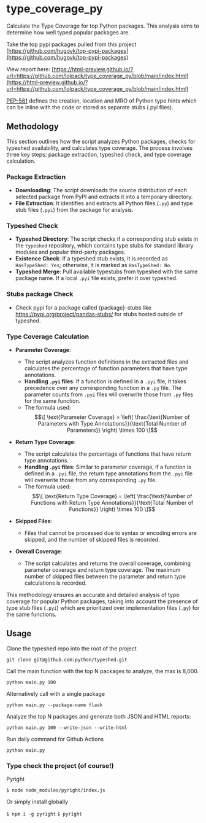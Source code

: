 # type_coverage_py

Calculate the Type Coverage for top Python packages. This analysis aims to determine how well typed popular packages are. 


Take the top pypi packages pulled from this project [https://github.com/hugovk/top-pypi-packages](https://github.com/hugovk/top-pypi-packages)

View report here: [https://html-preview.github.io/?url=https://github.com/lolpack/type_coverage_py/blob/main/index.html](https://html-preview.github.io/?url=https://github.com/lolpack/type_coverage_py/blob/main/index.html)

[PEP-561](https://peps.python.org/pep-0561/) defines the creation, location and MRO of Python type hints which can be inline with the code or stored as separate stubs (.pyi files). 
## Methodology

This section outlines how the script analyzes Python packages, checks for typeshed availability, and calculates type coverage. The process involves three key steps: package extraction, typeshed check, and type coverage calculation.

### **Package Extraction**

- **Downloading**: The script downloads the source distribution of each selected package from PyPI and extracts it into a temporary directory.
- **File Extraction**: It identifies and extracts all Python files (`.py`) and type stub files (`.pyi`) from the package for analysis.

### **Typeshed Check**

- **Typeshed Directory**: The script checks if a corresponding stub exists in the `typeshed` repository, which contains type stubs for standard library modules and popular third-party packages.
- **Existence Check**: If a typeshed stub exists, it is recorded as `HasTypeShed: Yes`; otherwise, it is marked as `HasTypeShed: No`.
- **Typeshed Merge**: Pull available typestubs from typeshed with the same package name. If a local `.pyi` file exists, prefer it over typeshed. 

### **Stubs package Check**

- Check pypi for a package called {package}-stubs like https://pypi.org/project/pandas-stubs/ for stubs hosted outside of typeshed.

### **Type Coverage Calculation**

- **Parameter Coverage**: 
  - The script analyzes function definitions in the extracted files and calculates the percentage of function parameters that have type annotations.
  - **Handling `.pyi` files**: If a function is defined in a `.pyi` file, it takes precedence over any corresponding function in a `.py` file. The parameter counts from `.pyi` files will overwrite those from `.py` files for the same function.
  - The formula used:
  $$\[
  \text{Parameter Coverage} = \left( \frac{\text{Number of Parameters with Type Annotations}}{\text{Total Number of Parameters}} \right) \times 100
  \]$$

- **Return Type Coverage**:
  - The script calculates the percentage of functions that have return type annotations.
  - **Handling `.pyi` files**: Similar to parameter coverage, if a function is defined in a `.pyi` file, the return type annotations from the `.pyi` file will overwrite those from any corresponding `.py` file.
  - The formula used:
  $$\[
  \text{Return Type Coverage} = \left( \frac{\text{Number of Functions with Return Type Annotations}}{\text{Total Number of Functions}} \right) \times 100
  \]$$

- **Skipped Files**:
  - Files that cannot be processed due to syntax or encoding errors are skipped, and the number of skipped files is recorded.

- **Overall Coverage**:
  - The script calculates and returns the overall coverage, combining parameter coverage and return type coverage. The maximum number of skipped files between the parameter and return type calculations is recorded.

This methodology ensures an accurate and detailed analysis of type coverage for popular Python packages, taking into account the presence of type stub files (`.pyi`) which are prioritized over implementation files (`.py`) for the same functions.


## Usage

Clone the typeshed repo into the root of the project

`git clone git@github.com:python/typeshed.git`

Call the main function with the top N packages to analyze, the max is 8,000.

`python main.py 100`

Alternatively call with a single package

`python main.py --package-name flask`

Analyze the top N packages and generate both JSON and HTML reports:

`python main.py 100 --write-json --write-html`

Run daily command for Github Actions

`python main.py`

### Type check the project (of course!)

Pyright

`$ node node_modules/pyright/index.js`

Or simply install globally

`$ npm i -g pyright`
`$ pyright`

